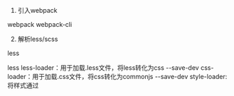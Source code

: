 1. 引入webpack

webpack
webpack-cli

2. 解析less/scss

less

less
less-loader：用于加载.less文件，将less转化为css  --save-dev
css-loader：用于加载.css文件，将css转化为commonjs  --save-dev
style-loader: 将样式通过<style>标签插入到head中 --save-dev

scss
sass-loader --save-dev
node-sass --save-dev
style-loader --save-dev
css-loader --save-dev

3. 解析react jsx
react --save 
react-dom --save
# react转码规则
@babel/preset-react --save-dev

4. 引入es6功能

# ES2015转码规则
$ npm install --save-dev babel-preset-es2015

5. webpack-merge 合并配置文件的工具---webpack-merge区分生成环境和开发环境

1.首先将webpack-merge添加到项目中

npm install webpack-merge --save-dev
2.设置各个配置文件的连接

参考： 
1. https://blog.csdn.net/sd19871122/article/details/86498939
2. https://www.cnblogs.com/wangtong111/p/11197313.html


6. 插件

clean-webpack-plugin  删除dist文件夹

参考：
1. https://www.npmjs.com/package/clean-webpack-plugin
2. https://www.jianshu.com/p/7c3b0d114b84

7. 插件
html-webpack-plugin
1. 为html文件中引入的外部资源如script、link动态添加每次compile后的hash，防止引用缓存的外部文件问题
2. 可以生成创建html入口文件，比如单页面可以生成一个html文件入口，配置N个html-webpack-plugin可以生成N个页面入口

参考：
https://www.npmjs.com/package/html-webpack-plugin
https://segmentfault.com/a/1190000013883242
https://www.jianshu.com/p/08a60756ffda

8. UglifyJS Webpack Plugin 用来缩小（压缩优化）js文件，至少需要Node v6.9.0和Webpack v4.0.0版本

参考：
https://www.jianshu.com/p/b597ea88b165

9. webpack-dev-serve--webpack-dev-server是webpack官方提供的一个小型Express服务器。使用它可以为webpack打包生成的资源文件提供web服务。

主要有两个功能：
1. 为静态文件提供服务
2. 自动刷新和热替换(HMR)

参考： 
https://segmentfault.com/a/1190000006670084

10. uglifyjs-webpack-plugin 压缩文件

参考：
1. https://www.jianshu.com/p/b597ea88b165
2. https://www.npmjs.com/package/uglifyjs-webpack-plugin

11. path 

12. babel-plugin-import

参考： 
https://blog.csdn.net/MFWSCQ/article/details/100828460

###loader### loader 让 webpack 能够去处理那些非 JavaScript 文件（webpack 自身只理解
JavaScript）。loader 可以将所有类型的文件转换为 webpack 能够处理的有效模块，然后你就可以利用 webpack的打包能力，对它们进行处理

babel-loader 的作用正是实现对使用了ES2015+语法的.js文件进行处理
@babel/core  的作用在于提供一系列api。这便是说，当webpack使用babel-loader处理文件时，babel-loader实际上调用了babel-core的api，因此也必须安装babel-core
@babel/preset-env 的作用是告诉babel使用哪种转码规则进行文件处理
@babel/preset-react

13. 
babel-plugin-transform-class-properties



参考： 

https://www.jianshu.com/p/ce28ceddda72



#######搭建过程中遇到的问题######
1. 